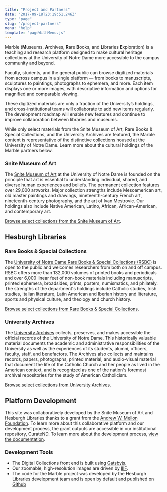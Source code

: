 ```yaml
---
title: "Project and Partners"
date: "2017-09-18T23:19:51.246Z"
type: "page"
slug: "/project-partners"
menu: "help"
template: "pageWithMenu.js"
---
```


Marble (<strong>M</strong>useums, <strong>A</strong>rchives, <strong>R</strong>are <strong>B</strong>ooks, and <strong>L</strong>ibraries <strong>E</strong>xploration) is a teaching and research platform designed to make cultural heritage collections at the University of Notre Dame more accessible to the campus community and beyond.

Faculty, students, and the general public can browse digitized materials from across campus in a single platform — from books to manuscripts, sculptures to paintings, photographs to ephemera, and more. Each item displays one or more images,  with  descriptive information and options for magnified and comparable viewing.  

These digitized materials are only a fraction of the University’s holdings, and cross-institutional teams will collaborate to add new items regularly.  The development roadmap will enable new features and continue to improve collaboration between libraries and museums.

While only select materials from the Snite Museum of Art, Rare Books & Special Collections, and the University Archives are featured, the Marble content is representative of the distinctive collections housed at the University of Notre Dame. Learn more about the cultural holdings of the  Marble partners below.

### Snite Museum of Art <a name="snite"></a>

The [Snite Museum of Art](https://snite.nd.edu) at the University of Notre Dame  is founded on the principle that art is essential to understanding individual, shared, and diverse human experiences and beliefs. The permanent collection features over 29,000 artworks. Major collection strengths include Mesoamerican art, old master paintings and drawings, nineteenth-century French art, nineteenth-century photography, and the art of Ivan Mestrovic. Our holdings also include Native American, Latino, African, African-American, and contemporary art.

[Browse select collections from the Snite Museum of Art](https://marble.nd.edu/search?campuslocation%5B0%5D=Snite%20Museum%20of%20Art&images[0]=true).
## Hesburgh Libraries

### Rare Books & Special Collections <a name="rare"></a>

The [University of Notre Dame Rare Books & Special Collections (RSBC)](https://rarebooks.library.nd.edu/) is open to the public and welcomes researchers from both on and off campus. RSBC offers more than 132,000 volumes of printed books and periodicals and over 6,000 linear feet of non-book materials including manuscripts, printed ephemera, broadsides, prints, posters, numismatics, and philately. The strengths of the department's holdings include Catholic studies, Irish studies, Italian literature, Latin American and Iberian history and literature, sports and physical culture, and theology and church history.

[Browse select collections from Rare Books & Special Collections](https://marble.nd.edu/search?campuslocation[0]=General%20Collection%2C%20Hesburgh%20Libraries&campuslocation[1]=Rare%20Books%20%26%20Special%20Collections&images[0]=true).
### University Archives <a name="archives"></a>

The [University Archives](https://archives.nd.edu) collects, preserves, and makes accessible the official records of the University of Notre Dame. This historically valuable material documents the academic and administrative responsibilities of the University as well as the experiences of its students, alumni, officers, faculty, staff, and benefactors. The Archives also collects and maintains records, papers, photographs, printed material, and audio-visual material that document the life of the Catholic Church and her people as lived in the American context, and is recognized as one of the nation's foremost archival repositories for the study of American Catholicism.

[Browse select collections from University Archives](https://marble.nd.edu/search?campuslocation[0]=University%20Archives&images[0]=true).
## Platform Development

This site was collaboratively developed by the Snite Museum of Art and Hesburgh Libraries thanks to a grant from the [Andrew W. Mellon Foundation](https://mellon.org). To learn more about this collaborative platform and our development process, the grant outputs are accessible in our institutional repository, CurateND.  To learn more about the development process, [view the documentation](https://osf.io/cusmx/).

### Development Tools
* The Digital Collections front end is built using [Gatsbyjs](https://gatsbyjs.org).
* Our zoomable, high-resolution images are driven by [IIIF](https://iiif.io).
* The code for the Marble project was developed by the Hesburgh Libraries development team and is open by default and published on [Github](https://github.com/ndlib/marble-website-starter)
